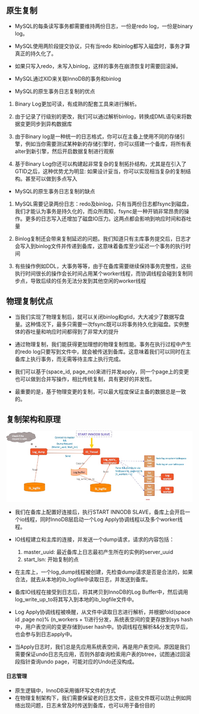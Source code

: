 ## 原生复制

- MySQL的每条读写事务都需要维持两份日志，一份是redo log，一份是binary log。

- MySQL使用两阶段提交协议，只有当redo 和binlog都写入磁盘时，事务才算真正的持久化了。

- 如果只写入redo，未写入binlog，这样的事务在崩溃恢复时需要回滚掉。

- MySQL通过XID来关联InnoDB的事务和binlog

-  MySQL的原生事务日志复制的优点 

1. Binary Log更加可读，有成熟的配套工具来进行解析。

2. 由于记录了行级别的更改，我们可以通过解析binlog，转换成DML语句来将数据变更同步到异构数据库 

3. 由于Binary log是一种统一的日志格式，你可以在主备上使用不同的存储引擎，例如当你需要测试某种新的存储引擎时，你可以搭建一个备库，将所有表alter到新引擎，然后开启数据复制进行观察 

4.  基于Binary Log你还可以构建起非常复杂的复制拓扑结构，尤其是在引入了GTID之后，这种优势尤为明显: 如果设计妥当，你可以实现相当复杂的复制结构。甚至可以做到多点写入 

     

- MySQL的原生事务日志复制的缺点

1.  MySQL需要记录两份日志：redo及binlog，只有当两份日志都fsync到磁盘，我们才能认为事务是持久化的，而众所周知，fsync是一种开销非常昂贵的操作。更多的日志写入还增加了磁盘IO压力。这两点都会影响到响应时间和吞吐量 

2.  Binlog复制还会带来复制延迟的问题。我们知道只有主库事务提交后，日志才会写入到binlog文件并传递到备库，这意味着备库至少延迟一个事务的执行时间 

3.  有些操作例如DDL，大事务等等，由于在备库需要继续保持事务完整性，这些执行时间很长的操作会长时间占用某个worker线程，而协调线程会碰到复制同步点，导致后续的任务无法分发到其他空闲的worker线程 

## 物理复制优点

-  当我们实现了物理复制后，就可以关闭binlog和gtid，大大减少了数据写盘量。这种情况下，最多只需要一次fsync既可以将事务持久化到磁盘。实例整体的吞吐量和响应时间都得到了非常大的提升 

-  通过物理复制，我们能获得更加理想的物理复制性能。事务在执行过程中产生的redo log只要写到文件中，就会被传送到备库。这意味着我们可以同时在主备库上执行事务，而无需等待主库上执行完成。

- 我们可以基于(space_id, page_no)来进行并发apply，同一个page上的变更也可以做到合并写操作，相比传统复制，具有更好的并发性。

- 最重要的是，基于物理变更的复制，可以最大程度保证主备的数据总是一致的。 

## 复制架构和原理

   ![14627529803838](pic/基于innodb的物理复制/3cbc0eb465f326ce6ca01d73e5d1ea2d796e2346.jpg) 

- 我们在备库上配置好连接后，执行START INNODB SLAVE，备库上会开启一个io线程，同时InnoDB层启动一个Log Apply协调线程以及多个worker线程。
- IO线程建立和主库的连接，并发送一个dump请求，请求的内容包括：
  1. master_uuid: 最近备库上日志最初产生所在的实例的server_uuid
  2. start_lsn: 开始复制的点

- 在主库上，一个log_dump线程被创建，先检查dump请求是否是合法的，如果合法，就去从本地的ib_logfile中读取日志，并发送到备库。
- 备库IO线程在接受到日志后，将其拷贝到InnoDB的Log Buffer中，然后调用log_write_up_to将其写入到本地的ib_logfile文件中。
- Log Apply协调线程被唤醒，从文件中读取日志进行解析，并根据fold(space id ,page no)% (n_workers + 1)进行分发，系统表空间的变更存放到sys hash中，用户表空间的变更存储到user hash中。协调线程在解析&&分发完毕后，也会参与到日志apply中。
- 当Apply日志时，我们总是先应用系统表空间，再是用户表空间。原因是我们需要保证undo日志先应用，否则外部查询检索用户表的btree，试图通过回滚段指针查询undo page，可能对应的Undo还没构成。

#### 日志管理

-  原生逻辑中，InnoDB采用循环写文件的方式 
-  在物理复制架构下，我们需要保留老的日志文件，这些文件既可以防止例如网络出现问题，日志未曾及时传送到备库，也可以用于备份目的 